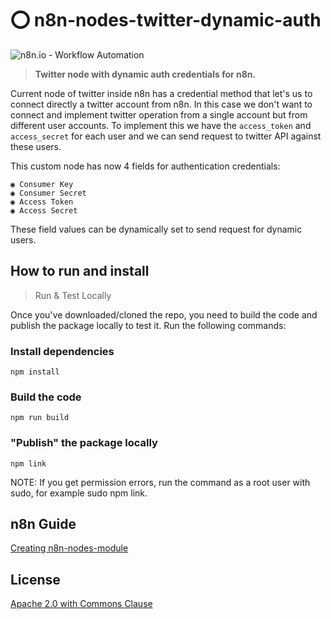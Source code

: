 
# ⭕ n8n-nodes-twitter-dynamic-auth

  

![n8n.io - Workflow Automation](https://n8n.io/_nuxt/img/n8n-logo-press.9d4dfc1.png)


>**Twitter node with dynamic auth credentials for n8n.**  

Current node of twitter inside n8n has a credential method that let's us to connect directly a twitter account from n8n. In this case we don't want to connect and implement twitter operation from a single account but from different user accounts. To implement this we have the `access_token` and `access_secret` for each user and we can send request to twitter API against these users.

This custom node has now 4 fields for authentication credentials:

    ◉ Consumer Key
    ◉ Consumer Secret
    ◉ Access Token
    ◉ Access Secret

These field values can be dynamically set to send request for dynamic users.

## How to run and install

>Run & Test Locally

Once you've downloaded/cloned the repo, you need to build the code and publish the package locally to test it. Run the following commands:


### Install dependencies
    npm install

### Build the code
    npm run build

### "Publish" the package locally
    npm link

NOTE: If you get permission errors, run the command as a root user with sudo, for example sudo npm link.

## n8n Guide
[Creating n8n-nodes-module](https://docs.n8n.io/integrations/creating-nodes/code/create-n8n-nodes-module/)

## License

[Apache 2.0 with Commons Clause](https://github.com/n8n-io/n8n/blob/master/packages/nodes-base/LICENSE.md)